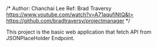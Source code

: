 /*
Author: Chanchai Lee
Ref:
Brad Traversy
https://www.youtube.com/watch?v=A71aqufiNtQ&t=
https://github.com/bradtraversy/projectmanager
*/


This project is the basic web application that fetch API from JSONPlaceHolder Endpoint. 
